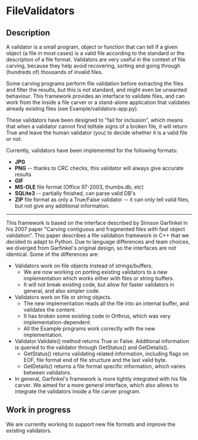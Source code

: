 FileValidators
==============

Description
-----------
A validator is a small program, object or function that can tell if a given object (a file in most
cases) is a valid file according to the standard or the description of a file format. Validators are
very useful in the context of file carving, because they help avoid recovering, sorting and going
through (hundreds of) thousands of invalid files.

Some carving programs perform file validation before extracting the files and filter the results,
but this is not standard, and might even be unwanted behaviour. This framework provides an
interface to validate files, and can work from the inside a file carver or a stand-alone application
that validates already existing files (see Example/validators-app.py).

These validators have been designed to "fail for inclusion", which means that when a validator 
cannot find telltale signs of a broken file, it will return True and leave the human validator (you)
to decide whether it is a valid file or not. 

Currently, validators have been implemented for the following formats:

* **JPG**
* **PNG** -- thanks to CRC checks, this validator will always give accurate results
* **GIF**
* **MS-OLE** file format (Office 97-2003, thumbs.db, etc)
* **SQLite3** -- partially finished, can parse valid DB's
* **ZIP** file format as only a True/False validator -- it can only tell valid files, but not give any
additional information.

---

This framework is based on the interface described by Simson Garfinkel in his 2007 paper "Carving
contiguous and fragmented files with fast object validation". This paper describes a file validation
framework in C++ that we decided to adapt to Python. Due to language differences and team choices,
we diverged from Garfinkel's original design, so the interfaces are not identical. Some of the
differences are:

* Validators work on file objects instead of strings/buffers.
    * We are now working on porting existing validators to a new implementation which works either
    with files or string buffers.
    * It will not break existing code, but allow for faster validators in general, and also simpler
    code.
* Validators work on file or string objects.
    * The new implementation reads all the file into an internal buffer, and validates the content.
    * It has broken some existing code in Orthrus, which was very implementation-dependent.
    * All the Example programs work correctly with the new implementation.
* Validator.Validate() method returns True or False. Additional information is queried to the
  validator through GetStatus() and GetDetails().
    * GetStatus() returns validating related information, including flags on EOF, file format end of
    file structure and the last valid byte.
    * GetDetails() returns a file format specific information, which varies between validators.
* In general, Garfinkel's framework is more tightly integrated with his file carver. We aimed for a
more general interface, which also allows to integrate the validators inside a file carver program.

Work in progress
----------------
We are currently working to support new file formats and improve the existing validators.
